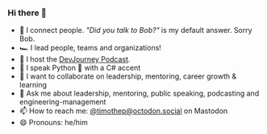 ### Hi there 👋

<!--
**Timothep/Timothep** is a ✨ _special_ ✨ repository because its `README.md` (this file) appears on your GitHub profile.

Here are some ideas to get you started:
-->

- 🔭 I connect people. _"Did you talk to Bob?"_ is my default answer. Sorry Bob.
- 🏎 I lead people, teams and organizations!
- 🎤 I host the [DevJourney Podcast](https://devjourney.info).
- 🌱 I speak Python 🐍 with a C# accent
- 👯 I want to collaborate on leadership, mentoring, career growth & learning
- 💬 Ask me about leadership, mentoring, public speaking, podcasting and engineering-management
- 📫 How to reach me: [@timothep@octodon.social](https://octodon.social/@timothep) on Mastodon
- 😄 Pronouns: he/him
